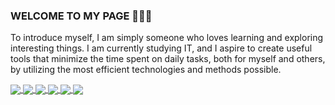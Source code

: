 ### WELCOME TO MY PAGE 👋👋👋
To introduce myself, I am simply someone who loves learning and exploring interesting things. I am currently studying IT, and I aspire to create useful tools that minimize the time spent on daily tasks, both for myself and others, by utilizing the most efficient technologies and methods possible.<br>

<a href="https://github.com/HdThinh6102git/OOADProject">
  <!-- Change the `github-readme-stats.anuraghazra1.vercel.app` to `github-readme-stats.vercel.app`  -->
  <img align="center" src="https://github-readme-stats.anuraghazra1.vercel.app/api/pin/?username=HdThinh6102git&repo=OOADProject&theme=merko" />
</a>
<a href="https://github.com/HdThinh6102git/MotorbikeStoreWebsite/">
  <!-- Change the `github-readme-stats.anuraghazra1.vercel.app` to `github-readme-stats.vercel.app`  -->
  <img align="center" src="https://github-readme-stats.anuraghazra1.vercel.app/api/pin/?username=HdThinh6102git&repo=MotorbikeStoreWebsite&theme=gruvbox" />
</a>    
<a href="https://github.com/HdThinh6102git/ORONUIProject/">
  <!-- Change the `github-readme-stats.anuraghazra1.vercel.app` to `github-readme-stats.vercel.app`  -->
  <img align="center" src="https://github-readme-stats.anuraghazra1.vercel.app/api/pin/?username=HdThinh6102git&repo=ORONUIProject&theme=dark" />
</a>
<a href="https://github.com/HdThinh6102git/tms-service">
  <!-- Change the `github-readme-stats.anuraghazra1.vercel.app` to `github-readme-stats.vercel.app`  -->
  <img align="center" src="https://github-readme-stats.anuraghazra1.vercel.app/api/pin/?username=HdThinh6102git&repo=tms-service&theme=cobalt" />
</a>

<a href="https://github.com/HdThinh6102git/SportShop/">
  <!-- Change the `github-readme-stats.anuraghazra1.vercel.app` to `github-readme-stats.vercel.app`  -->
  <img align="center" src="https://github-readme-stats.anuraghazra1.vercel.app/api/pin/?username=HdThinh6102git&repo=SportShop&theme=synthwave" />
</a> 
<a href="https://github.com/HdThinh6102git/RealTimeRankedChoiceVotingApp">
  <!-- Change the `github-readme-stats.anuraghazra1.vercel.app` to `github-readme-stats.vercel.app`  -->
  <img align="center" src="https://github-readme-stats.anuraghazra1.vercel.app/api/pin/?username=HdThinh6102git&repo=RealTimeRankedChoiceVotingApp&theme=dark" />
</a>

